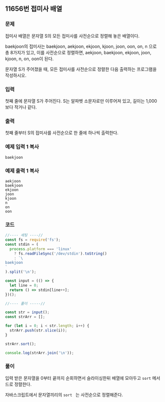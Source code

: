 ## 11656번 접미사 배열

### 문제

접미사 배열은 문자열 S의 모든 접미사를 사전순으로 정렬해 놓은 배열이다.

baekjoon의 접미사는 baekjoon, aekjoon, ekjoon, kjoon, joon, oon, on, n 으로 총 8가지가 있고, 이를 사전순으로 정렬하면, aekjoon, baekjoon, ekjoon, joon, kjoon, n, on, oon이 된다.

문자열 S가 주어졌을 때, 모든 접미사를 사전순으로 정렬한 다음 출력하는 프로그램을 작성하시오.

### 입력

첫째 줄에 문자열 S가 주어진다. S는 알파벳 소문자로만 이루어져 있고, 길이는 1,000보다 작거나 같다.

### 출력

첫째 줄부터 S의 접미사를 사전순으로 한 줄에 하나씩 출력한다.

### 예제 입력 1 복사

```
baekjoon
```

### 예제 출력 1 복사

```
aekjoon
baekjoon
ekjoon
joon
kjoon
n
on
oon
```



### 코드

```js
//---- 세팅 ----//
const fs = require('fs');
const stdin = (
  process.platform === 'linux'
    ? fs.readFileSync('/dev/stdin').toString()
    : `\
baekjoon
`
).split('\n');

const input = (() => {
  let line = 0;
  return () => stdin[line++];
})();

//---- 풀이 -----//

const str = input();
const strArr = [];

for (let i = 0; i < str.length; i++) {
  strArr.push(str.slice(i));
}

strArr.sort();

console.log(strArr.join('\n'));

```



### 풀이

입력 받은 문자열을 0부터 끝까지 순회하면서 슬라이싱한뒤 배열에 모아두고 `sort` 메서드로 정렬한다.

자바스크립트에서 문자열끼리의 `sort ` 는 사전순으로 정렬해준다.